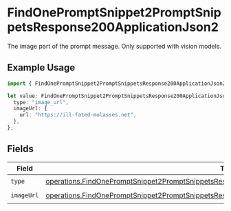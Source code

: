 # FindOnePromptSnippet2PromptSnippetsResponse200ApplicationJson2

The image part of the prompt message. Only supported with vision models.

## Example Usage

```typescript
import { FindOnePromptSnippet2PromptSnippetsResponse200ApplicationJson2 } from "orq-poc-typescript-multi-env-version/models/operations";

let value: FindOnePromptSnippet2PromptSnippetsResponse200ApplicationJson2 = {
  type: "image_url",
  imageUrl: {
    url: "https://ill-fated-molasses.net",
  },
};
```

## Fields

| Field                                                                                                                                                                                                                  | Type                                                                                                                                                                                                                   | Required                                                                                                                                                                                                               | Description                                                                                                                                                                                                            |
| ---------------------------------------------------------------------------------------------------------------------------------------------------------------------------------------------------------------------- | ---------------------------------------------------------------------------------------------------------------------------------------------------------------------------------------------------------------------- | ---------------------------------------------------------------------------------------------------------------------------------------------------------------------------------------------------------------------- | ---------------------------------------------------------------------------------------------------------------------------------------------------------------------------------------------------------------------- |
| `type`                                                                                                                                                                                                                 | [operations.FindOnePromptSnippet2PromptSnippetsResponse200ApplicationJSONResponseBody1VersionsType](../../models/operations/findonepromptsnippet2promptsnippetsresponse200applicationjsonresponsebody1versionstype.md) | :heavy_check_mark:                                                                                                                                                                                                     | N/A                                                                                                                                                                                                                    |
| `imageUrl`                                                                                                                                                                                                             | [operations.FindOnePromptSnippet2PromptSnippetsResponse200ApplicationJSONImageUrl](../../models/operations/findonepromptsnippet2promptsnippetsresponse200applicationjsonimageurl.md)                                   | :heavy_check_mark:                                                                                                                                                                                                     | N/A                                                                                                                                                                                                                    |